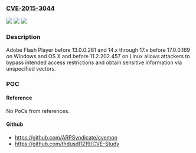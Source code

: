 ### [CVE-2015-3044](https://cve.mitre.org/cgi-bin/cvename.cgi?name=CVE-2015-3044)
![](https://img.shields.io/static/v1?label=Product&message=n%2Fa&color=blue)
![](https://img.shields.io/static/v1?label=Version&message=n%2Fa&color=blue)
![](https://img.shields.io/static/v1?label=Vulnerability&message=n%2Fa&color=brighgreen)

### Description

Adobe Flash Player before 13.0.0.281 and 14.x through 17.x before 17.0.0.169 on Windows and OS X and before 11.2.202.457 on Linux allows attackers to bypass intended access restrictions and obtain sensitive information via unspecified vectors.

### POC

#### Reference
No PoCs from references.

#### Github
- https://github.com/ARPSyndicate/cvemon
- https://github.com/thdusdl1219/CVE-Study

